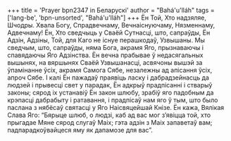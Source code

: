 +++
title = 'Prayer bpn2347 in Беларускі'
author = "Bahá'u'lláh"
tags = ['lang-be', 'bpn-unsorted', "Bahá'u'lláh"]
+++
Ён Той, Хто надзяляе, Шчодры.
Хвала Богу, Спрадвечнаму, Вечнаіснуючаму, Нязменнаму, Адвечнаму! Ён, Хто сведчыць у Сваёй Сутнасці, што, сапраўды, Ён Адзін, Адзіны, Той, для Каго не існуе перашкодаў, Узвышаны. Мы сведчым, што, сапраўды, няма Бога, акрамя Яго, прызнаваючы і спавядаючы Яго Адзінства. Ён вечна прабывае ў недасягальных вышынях, на вяршынях Сваёй Узвышанасці, асвячоны вышэй за ўпамінанне ўсіх, акрамя Самога Сябе, незалежны ад апісання ўсіх, апроч Сябе.
І калі Ён пажадаў праявіць ласку і дабрадзейнасць да людзей і прывесці свет у парадак, Ён адкрыў прадпісанні і стварыў законы; сярод іх устанавіў Ён закон шлюбу, зрабіў яго падобным да крэпасці дабрабыту і ратавання, і прадпісаў нам яго ў тым, што было паслана з нябёсаў святасці у Яго Наісвяцейшай Кнізе. Ён кажа, Вялікая Слава Яго: “Бярыце шлюб, о людзі, каб ад вас мог з’явіцца той, хто прыгадае Мяне сярод слугаў Маіх; гэта адзін з Маіх запаветаў вам; падпарадкоўвайцеся яму як дапамозе для вас”.

